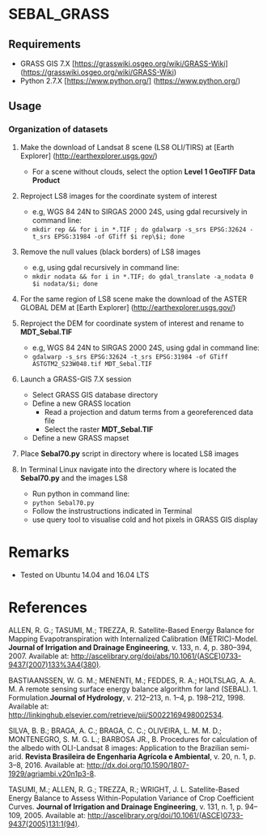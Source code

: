 # SEBAL_GRASS

## Requirements

* GRASS GIS 7.X [https://grasswiki.osgeo.org/wiki/GRASS-Wiki] (https://grasswiki.osgeo.org/wiki/GRASS-Wiki)
* Python 2.7.X [https://www.python.org/] (https://www.python.org/)

## Usage

### Organization of datasets 

1. Make the download of Landsat 8 scene (LS8 OLI/TIRS) at [Earth Explorer] (http://earthexplorer.usgs.gov/)
    - For a scene without clouds, select the option **Level 1 GeoTIFF Data
    Product**

3. Reproject LS8 images for the coordinate system of interest
   - e.g, WGS 84 24N to SIRGAS 2000 24S, using gdal recursively in command line:
   - `mkdir rep && for i in *.TIF ; do gdalwarp -s_srs EPSG:32624 -t_srs EPSG:31984 -of GTiff $i rep\$i; done` 

4. Remove the null values (black borders) of LS8 images 
   - e.g, using gdal recursively in command line:
   - `mkdir nodata && for i in *.TIF; do gdal_translate -a_nodata 0 $i nodata/$i; done` 

5. For the same region of LS8 scene make the download of the ASTER GLOBAL DEM at [Earth Explorer] (http://earthexplorer.usgs.gov/)
   
6. Reproject the DEM for coordinate system of interest and rename to **MDT_Sebal.TIF**
   - e.g, WGS 84 24N to SIRGAS 2000 24S, using gdal in command line:
   - `gdalwarp -s_srs EPSG:32624 -t_srs EPSG:31984 -of GTiff ASTGTM2_S23W048.tif MDT_Sebal.TIF` 

7. Launch a GRASS-GIS 7.X session
    - Select GRASS GIS database directory
    - Define a new GRASS location 
      - Read a projection and datum terms from a georeferenced data file
      - Select the raster **MDT_Sebal.TIF** 
    - Define a new GRASS mapset  

8. Place **Sebal70.py** script in directory where is located LS8 images

9. In Terminal Linux navigate into the directory where is located the **Sebal70.py** and the images LS8
   - Run python in command line:
   - `python Sebal70.py`
   - Follow the instrustructions indicated in Terminal
   - use query tool to visualise cold and hot pixels in GRASS GIS display

# Remarks

* Tested on Ubuntu 14.04 and 16.04 LTS 

# References

ALLEN, R. G.; TASUMI, M.; TREZZA, R. Satellite-Based Energy Balance for
Mapping Evapotranspiration with Internalized Calibration (METRIC)-Model. **Journal of
Irrigation and Drainage Engineering**, v. 133, n. 4, p. 380–394, 2007. Available at:
<http://ascelibrary.org/doi/abs/10.1061/(ASCE)0733-9437(2007)133%3A4(380)>.

BASTIAANSSEN, W. G. M.; MENENTI, M.; FEDDES, R. A.; HOLTSLAG, A.
A. M. A remote sensing surface energy balance algorithm for land (SEBAL). 1.
Formulation.**Journal of Hydrology**, v. 212–213, n. 1–4, p. 198–212, 1998. Available at:
<http://linkinghub.elsevier.com/retrieve/pii/S0022169498002534>.

SILVA, B. B.; BRAGA, A. C.; BRAGA, C. C.; OLIVEIRA, L. M. M. D.; MONTENEGRO,
S. M. G. L.; BARBOSA JR., B. Procedures for calculation of the albedo with
OLI-Landsat 8 images: Application to the Brazilian semi-arid. **Revista Brasileira
de Engenharia Agrícola e Ambiental**, v. 20, n. 1, p. 3–8, 2016. Available at:
<http://dx.doi.org/10.1590/1807-1929/agriambi.v20n1p3-8>.

TASUMI, M.; ALLEN, R. G.; TREZZA, R.; WRIGHT, J. L. Satellite-Based Energy
Balance to Assess Within-Population Variance of Crop Coefficient Curves. **Journal of
Irrigation and Drainage Engineering**, v. 131, n. 1, p. 94–109, 2005. Available at:
<http://ascelibrary.org/doi/10.1061/(ASCE)0733-9437(2005)131:1(94)>.





